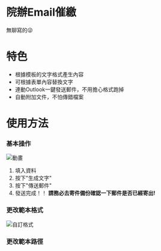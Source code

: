 # 院辦Email催繳
無聊寫的😜

# 特色
* 根據模板的文字格式產生內容
* 可根據表單內容替換文字
* 連動Outlook一鍵發送郵件，不用擔心格式跑掉
* 自動附加文件，不怕傳錯檔案

# 使用方法
### 基本操作
![動畫](https://user-images.githubusercontent.com/57737139/137276532-3717386c-463f-4e95-8876-539c05b70065.gif)
1. 填入資料
2. 按下"生成文字"
3. 按下"傳送郵件"
4. 發送完成！！
**請務必去寄件備份確認一下郵件是否已經寄出!**

### 更改範本格式

![自訂格式](https://user-images.githubusercontent.com/57737139/137278388-b669ccac-2d76-47f5-b31e-5c2e8f121f8c.gif)

### 更改範本路徑

